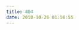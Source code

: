 ```yaml
---
title: 404
date: 2018-10-26 01:56:55
---
```

<!DOCTYPE HTML>
<html>
  <head>
    <meta http-equiv="content-type" content="text/html;charset=utf-8;"/>
    <meta http-equiv="X-UA-Compatible" content="IE=edge,chrome=1" />
    <meta name="robots" content="all" />
    <meta name="robots" content="index,follow"/>
  </head>
  <body>
  <script type="text/javascript" src="http://www.qq.com/404/search_children.js"
          charset="utf-8" homePageUrl="your site url "
          homePageName="回到我的主页">
  </script>
  </body>
</html>
